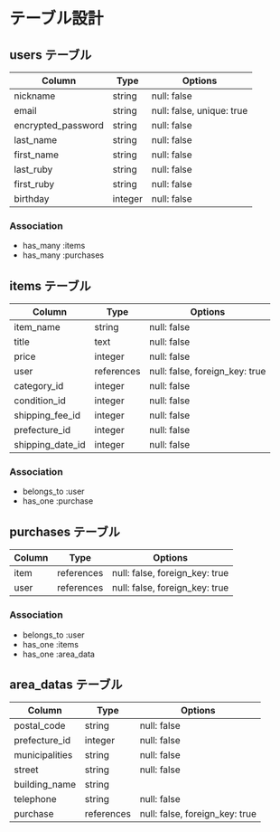 # テーブル設計

## users テーブル

| Column              | Type     | Options         |
| ------------------- | -------- | --------------- |
| nickname            | string   | null: false     |
| email               | string   | null: false, unique: true |
| encrypted_password  | string   | null: false     |
| last_name           | string   | null: false     |
| first_name          | string   | null: false     |
| last_ruby           | string   | null: false     |
| first_ruby          | string   | null: false     |
| birthday            | integer  | null: false     |

### Association

- has_many :items
- has_many :purchases

## items テーブル

| Column              | Type       | Options         |
| ------------------- | ---------- | --------------- |
| item_name           | string     | null: false     |
| title               | text       | null: false     |
| price               | integer    | null: false     |
| user                | references | null: false, foreign_key: true |
| category_id         | integer    | null: false     |
| condition_id        | integer    | null: false     |
| shipping_fee_id     | integer    | null: false     |
| prefecture_id       | integer    | null: false     |
| shipping_date_id    | integer    | null: false     |

### Association

- belongs_to :user
- has_one :purchase

## purchases テーブル

| Column              | Type       | Options         |
| ------------------- | ---------- | --------------- |
| item                | references | null: false, foreign_key: true |
| user                | references | null: false, foreign_key: true |

### Association

- belongs_to :user
- has_one :items
- has_one :area_data

## area_datas テーブル

| Column              | Type       | Options         |
| ------------------- | ---------- | --------------- |
| postal_code         | string     | null: false     |
| prefecture_id       | integer    | null: false     |
| municipalities      | string     | null: false     |
| street              | string     | null: false     |
| building_name       | string     |                 |
| telephone           | string     | null: false     |
| purchase            | references | null: false, foreign_key: true |
